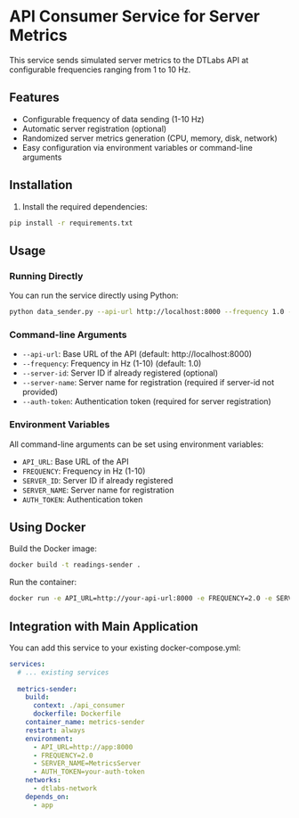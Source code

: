 # API Consumer Service for Server Metrics

This service sends simulated server metrics to the DTLabs API at configurable frequencies ranging from 1 to 10 Hz.

## Features

- Configurable frequency of data sending (1-10 Hz)
- Automatic server registration (optional)
- Randomized server metrics generation (CPU, memory, disk, network)
- Easy configuration via environment variables or command-line arguments

## Installation

1. Install the required dependencies:

```bash
pip install -r requirements.txt
```

## Usage

### Running Directly

You can run the service directly using Python:

```bash
python data_sender.py --api-url http://localhost:8000 --frequency 1.0 --server-name "MyServer" --auth-token "your-auth-token"
```

### Command-line Arguments

- `--api-url`: Base URL of the API (default: http://localhost:8000)
- `--frequency`: Frequency in Hz (1-10) (default: 1.0)
- `--server-id`: Server ID if already registered (optional)
- `--server-name`: Server name for registration (required if server-id not provided)
- `--auth-token`: Authentication token (required for server registration)

### Environment Variables

All command-line arguments can be set using environment variables:

- `API_URL`: Base URL of the API
- `FREQUENCY`: Frequency in Hz (1-10)
- `SERVER_ID`: Server ID if already registered
- `SERVER_NAME`: Server name for registration
- `AUTH_TOKEN`: Authentication token

## Using Docker

Build the Docker image:

```bash
docker build -t readings-sender .
```

Run the container:

```bash
docker run -e API_URL=http://your-api-url:8000 -e FREQUENCY=2.0 -e SERVER_NAME="Docker-Server" -e AUTH_TOKEN="your-auth-token" readings-sender
```

## Integration with Main Application

You can add this service to your existing docker-compose.yml:

```yaml
services:
  # ... existing services
  
  metrics-sender:
    build:
      context: ./api_consumer
      dockerfile: Dockerfile
    container_name: metrics-sender
    restart: always
    environment:
      - API_URL=http://app:8000
      - FREQUENCY=2.0
      - SERVER_NAME=MetricsServer
      - AUTH_TOKEN=your-auth-token
    networks:
      - dtlabs-network
    depends_on:
      - app
```
